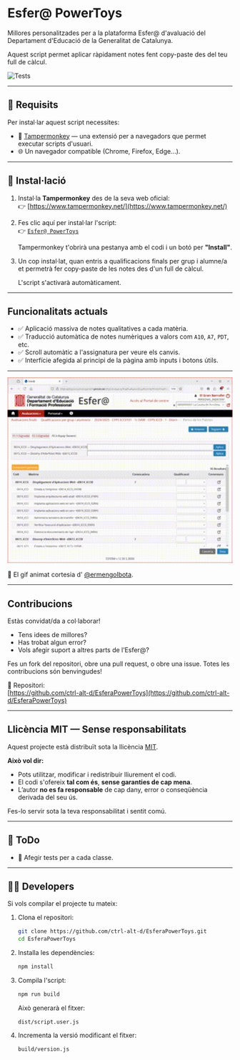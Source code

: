 # Esfer@ PowerToys

Millores personalitzades per a la plataforma Esfer@ d'avaluació del Departament d'Educació de la Generalitat de Catalunya.

Aquest script permet aplicar ràpidament notes fent copy-paste des del teu full de càlcul.

![Tests](https://github.com/ctrl-alt-d/EsferaPowerToys/actions/workflows/test.yml/badge.svg)

---

## 🔧 Requisits

Per instal·lar aquest script necessites:

- 🔌 [Tampermonkey](https://www.tampermonkey.net/) — una extensió per a navegadors que permet executar scripts d'usuari.
- 🌐 Un navegador compatible (Chrome, Firefox, Edge...).

---

## 🚀 Instal·lació

1. Instal·la **Tampermonkey** des de la seva web oficial:  
   👉 [https://www.tampermonkey.net/](https://www.tampermonkey.net/)

2. Fes clic aquí per instal·lar l'script:  
   👉 [`Esfer@ PowerToys`](https://raw.githubusercontent.com/ctrl-alt-d/EsferaPowerToys/refs/heads/main/dist/script.user.js)

   Tampermonkey t'obrirà una pestanya amb el codi i un botó per **"Install"**.

3. Un cop instal·lat, quan entris a qualificacions finals per grup i alumne/a et permetrà fer copy-paste de les notes des d'un full de càlcul.

   L'script s'activarà automàticament.

---

## Funcionalitats actuals

- ✅ Aplicació massiva de notes qualitatives a cada matèria.
- ✅ Traducció automàtica de notes numèriques a valors com `A10`, `A7`, `PDT`, etc.
- ✅ Scroll automàtic a l'assignatura per veure els canvis.
- ✅ Interfície afegida al principi de la pàgina amb inputs i botons útils.

---

![Captura de pantalla](./docs/video.gif)

🎨 El gif animat cortesia d' [@ermengolbota](https://github.com/ermengolbota).


---

## Contribucions

Estàs convidat/da a col·laborar!

- Tens idees de millores?
- Has trobat algun error?
- Vols afegir suport a altres parts de l’Esfer@?

Fes un fork del repositori, obre una pull request, o obre una issue. Totes les contribucions són benvingudes!

📌 Repositori:  
[https://github.com/ctrl-alt-d/EsferaPowerToys](https://github.com/ctrl-alt-d/EsferaPowerToys)

---

## Llicència MIT — Sense responsabilitats

Aquest projecte està distribuït sota la llicència [MIT](./LICENSE).

**Això vol dir:**

- Pots utilitzar, modificar i redistribuir lliurement el codi.
- El codi s'ofereix **tal com és**, **sense garanties de cap mena**.
- L’autor **no es fa responsable** de cap dany, error o conseqüència derivada del seu ús.

Fes-lo servir sota la teva responsabilitat i sentit comú.

---

## 📝 ToDo

- 🧹 Afegir tests per a cada classe.

---


## 👩‍💻 Developers

Si vols compilar el projecte tu mateix:

1. Clona el repositori:
   ```bash
   git clone https://github.com/ctrl-alt-d/EsferaPowerToys.git
   cd EsferaPowerToys
   ```

2. Installa les dependències:
   ```bash
   npm install
   ```

3. Compila l'script:
   ```bash
   npm run build
   ```

   Això generarà el fitxer:
   ```
   dist/script.user.js
   ```

4. Incrementa la versió modificant el fitxer:
   ```
   build/version.js
   ```

